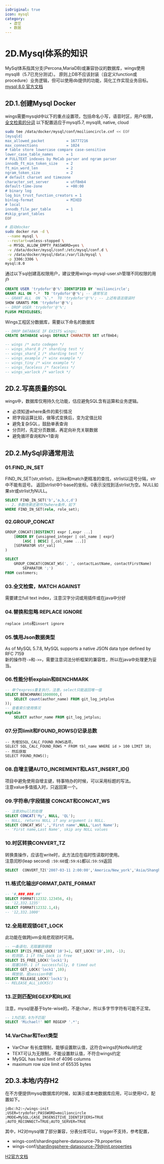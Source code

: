 ```yaml
---
isOriginal: true
icon: mysql
category:
  - 虚空
  - 数据
---
```


# 2D.Mysql体系的知识

MySql体系指其分支(Percona,MariaDB)或兼容协议的数据库，wings使用mysql8（5.7已充分测试）。
原则上DB不应该封装（自定义function或procedure）业务逻辑，但可以使用db提供的功能，简化工作实现业务目标。
[mysql 8.0 官方文档](https://dev.mysql.com/doc/refman/8.0/en/)

## 2D.1.创建Mysql Docker

wings需要mysqld中以下的重点设置项，包括命名小写，语音时区，用户权限，[全文检索的分词](https://dev.mysql.com/doc/refman/8.0/en/fulltext-boolean.html)
以下配置适应于mysql5.7, mysql8, native, cloud

```bash
sudo tee /data/docker/mysql/conf/moilioncircle.cnf << EOF
[mysqld]
max_allowed_packet          = 16777216
max_connections             = 1024
# table store lowercase compare case-sensitive
lower_case_table_names      = 1
# FULLTEXT indexes by MeCab parser and ngram parser
innodb_ft_min_token_size    = 2
ft_min_word_len             = 2
ngram_token_size            = 2
# default charset and timezone
character_set_server        = utf8mb4
default-time-zone           = +00:00
# binary log
log_bin_trust_function_creators = 1
binlog-format               = MIXED
# local
innodb_file_per_table       = 1
#skip_grant_tables
EOF

# 启动docker
sudo docker run -d \
 --name mysql \
 --restart=unless-stopped \
 -e MYSQL_ALLOW_EMPTY_PASSWORD=yes \
 -v /data/docker/mysql/conf:/etc/mysql/conf.d \
 -v /data/docker/mysql/data:/var/lib/mysql \
 -p 3306:3306 \
mysql:8.0
```

通过以下sql创建高权限用户，建议使用wings-mysql-user.sh管理不同权限的用户

```sql
CREATE USER 'trydofor'@'%' IDENTIFIED BY 'moilioncircle';
GRANT ALL ON *.*  TO 'trydofor'@'%'; -- 通常写法
-- GRANT ALL  ON `%`.*  TO 'trydofor'@'%'; -- 上述有语法错误时
SHOW GRANTS FOR 'trydofor'@'%';
-- DROP USER 'trydofor'@'%';
FLUSH PRIVILEGES;
```

Wings工程区分数据库，需要以下命名的数据库

```sql
-- DROP DATABASE IF EXISTS wings;
CREATE DATABASE wings DEFAULT CHARACTER SET utf8mb4;

-- wings /* auto codegen */
-- wings_shard_0 /* sharding test */
-- wings_shard_1 /* sharding test */
-- wings_example /* winx example */
-- wings_tiny /* winx example */
-- wings_faceless /* faceless */
-- wings_warlock /* warlock */
```

## 2D.2.写高质量的SQL

wings中，数据库仅用持久化功能，估应避免SQL含有运算和业务逻辑。

* 必须知道where条件的索引情况
* 把字段运算比较，做等式变换后，变为定值比较
* 避免复杂SQL，鼓励单表查询
* 分页时，先定分页数据，再定向补充关联数据
* 避免循环查询和N+1查询

## 2D.2.MySql非通常用法

### 01.FIND_IN_SET

FIND_IN_SET(str,strlist)，比like和match更精准的查找，strlist以逗号分隔，str中不能有逗号。
返回strlist中1-base的坐标。0表示没找到活strlist为空。NULL如果str或strlist为NULL。

```sql
SELECT FIND_IN_SET('b','a,b,c,d')
-- 2，多数场景还是作为where条件，如下
WHERE FIND_IN_SET(role, role_set);
```

### 02.GROUP_CONCAT

```sql
GROUP_CONCAT([DISTINCT] expr [,expr ...]
    [ORDER BY {unsigned_integer | col_name | expr}
        [ASC | DESC] [,col_name ...]]
    [SEPARATOR str_val]
)

SELECT 
    GROUP_CONCAT(CONCAT_WS(', ', contactLastName, contactFirstName)
        SEPARATOR ';')
FROM customers;
```

### 03.全文检索，MATCH AGAINST

需要建立full text index，注意汉字分词或用插件或在java中分好

### 04.替换和忽略 REPLACE IGNORE

`replace into`和`insert ignore`

### 05.慎用Json数据类型

As of MySQL 5.7.8, MySQL supports a native JSON data type defined by RFC 7159  
新的操作符`->`和`->>`，需要注意词法分析框架的兼容性，所以在java中处理更为妥当。

### 06.性能分析explain和BENCHMARK

```sql
-- 单个express重复执行，注意，select只能返回唯一值
SELECT BENCHMARK(1000000,(
    SELECT count(author_name) FROM git_log_jetplus
));
-- 查看索引使用情况
explain 
    SELECT author_name FROM git_log_jetplus;
```

### 07.分页limit和FOUND_ROWS()记录总数

```mysql
-- 先增加SQL_CALC_FOUND_ROWS选项，
SELECT SQL_CALC_FOUND_ROWS * FROM tbl_name WHERE id > 100 LIMIT 10;
-- 然后获取
SELECT FOUND_ROWS();
```

### 08.自增主键AUTO_INCREMENT和LAST_INSERT_ID()

项目中避免使用自增主键，特事特办的时候，可以采用标题的写法。  
注意value多值插入时，只返回第一个。

### 09.字符串/字段链接 CONCAT和CONCAT_WS

```sql
-- 注意对null的处理
SELECT CONCAT('My', NULL, 'QL');
-- NULL, returns NULL if any argument is NULL.
SELECT CONCAT_WS(',','First name',NULL,'Last Name');
-- 'First name,Last Name', skip any NULL values
```

### 10.时区转换CONVERT_TZ

转换类操作，应该在write时，此方法应在临时性读取时使用。  
注意闰秒(leap second) `:59:60`或`:59:61`都以`:59:59`返回
```sql
SELECT  CONVERT_TZ('2007-03-11 2:00:00','America/New_york','Asia/Shanghai') AS time_cn
```

### 11.格式化输出FORMAT,DATE_FORMAT

```sql
-- '#,###,###.##'
SELECT FORMAT(12332.123456, 4);
-- '12,332.1235'
SELECT FORMAT(12332.1,4);
-- '12,332.1000'
```

### 12.全局悲观锁GET_LOCK

此功能在做跨jvm全局悲观锁时可用。
```sql
-- 一条语句，无阻塞获得锁
SELECT IF(IS_FREE_LOCK('10')=1, GET_LOCK('10',10), -1);
-- 检测锁，1 if the lock is free
SELECT IS_FREE_LOCK('lock1');
-- 阻塞10秒，1 if successfully, 0 timed out
SELECT GET_LOCK('lock1',10);
-- 释放锁，或session中断
SELECT RELEASE_LOCK('lock1');
-- RELEASE_ALL_LOCKS()
```

### 13.正则匹配REGEXP和RLIKE

注意，mysql是基于byte-wise的，不是char，所以多字节字符有可能不正常。
```sql
-- 1为匹配，0为不匹配
SELECT 'Michael!' NOT REGEXP '.*';
```

### 14.VarChar和Text类型

* VarChar 有长度限制，能够设置默认值，这符合wings的NotNull约定
* TEXT可认为无限制，不能设置默认值，不符合wings约定
* MySQL has hard limit of 4096 columns
* maximum row size limit of 65535 bytes

## 2D.3.本地/内存H2

在不方便提供mysql数据库的时候，如演示或本地数据库应用，可以使用H2，配置如下。

```text
jdbc:h2:~/wings-init
;USER=trydofor;PASSWORD=moilioncircle
;MODE=MySQL;CASE_INSENSITIVE_IDENTIFIERS=TRUE
;AUTO_RECONNECT=TRUE;AUTO_SERVER=TRUE
```
其中，H2对mysql做了部分兼容，分表分库可以，trigger不支持，参考配置，

* wings-conf/shardingsphere-datasource-79.properties
* wings-conf/shardingsphere-datasource-79@init.properties

[H2官方文档](http://h2database.com/html/features.html)
